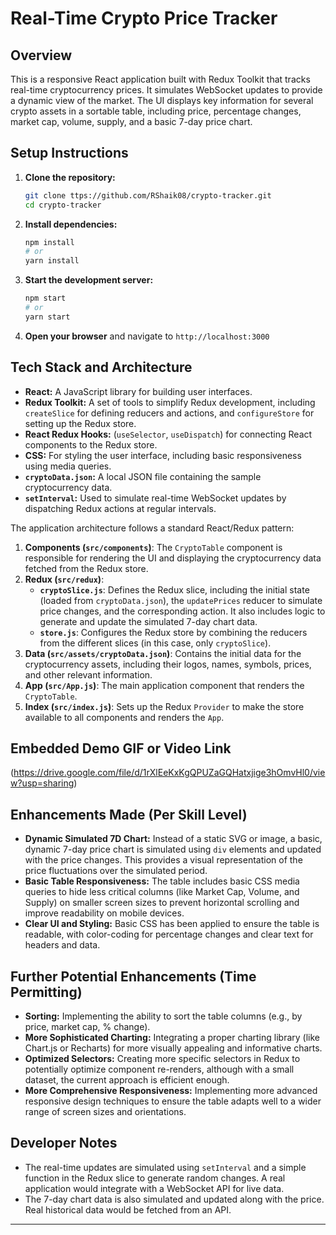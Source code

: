 # Real-Time Crypto Price Tracker

## Overview

This is a responsive React application built with Redux Toolkit that tracks real-time cryptocurrency prices. It simulates WebSocket updates to provide a dynamic view of the market. The UI displays key information for several crypto assets in a sortable table, including price, percentage changes, market cap, volume, supply, and a basic 7-day price chart.

## Setup Instructions

1.  **Clone the repository:**
    ```bash
    git clone ttps://github.com/RShaik08/crypto-tracker.git
    cd crypto-tracker
    ```
2.  **Install dependencies:**
    ```bash
    npm install
    # or
    yarn install
    ```
3.  **Start the development server:**
    ```bash
    npm start
    # or
    yarn start
    ```
4.  **Open your browser** and navigate to `http://localhost:3000` 

## Tech Stack and Architecture

* **React:** A JavaScript library for building user interfaces.
* **Redux Toolkit:** A set of tools to simplify Redux development, including `createSlice` for defining reducers and actions, and `configureStore` for setting up the Redux store.
* **React Redux Hooks:** (`useSelector`, `useDispatch`) for connecting React components to the Redux store.
* **CSS:** For styling the user interface, including basic responsiveness using media queries.
* **`cryptoData.json`:** A local JSON file containing the sample cryptocurrency data.
* **`setInterval`:** Used to simulate real-time WebSocket updates by dispatching Redux actions at regular intervals.

The application architecture follows a standard React/Redux pattern:

1.  **Components (`src/components`)**: The `CryptoTable` component is responsible for rendering the UI and displaying the cryptocurrency data fetched from the Redux store.
2.  **Redux (`src/redux`)**:
    * **`cryptoSlice.js`**: Defines the Redux slice, including the initial state (loaded from `cryptoData.json`), the `updatePrices` reducer to simulate price changes, and the corresponding action. It also includes logic to generate and update the simulated 7-day chart data.
    * **`store.js`**: Configures the Redux store by combining the reducers from the different slices (in this case, only `cryptoSlice`).
3.  **Data (`src/assets/cryptoData.json`)**: Contains the initial data for the cryptocurrency assets, including their logos, names, symbols, prices, and other relevant information.
4.  **App (`src/App.js`)**: The main application component that renders the `CryptoTable`.
5.  **Index (`src/index.js`)**: Sets up the Redux `Provider` to make the store available to all components and renders the `App`.

## Embedded Demo GIF or Video Link

(https://drive.google.com/file/d/1rXlEeKxKgQPUZaGQHatxjige3hOmvHl0/view?usp=sharing)

## Enhancements Made (Per Skill Level)

* **Dynamic Simulated 7D Chart:** Instead of a static SVG or image, a basic, dynamic 7-day price chart is simulated using `div` elements and updated with the price changes. This provides a visual representation of the price fluctuations over the simulated period.
* **Basic Table Responsiveness:** The table includes basic CSS media queries to hide less critical columns (like Market Cap, Volume, and Supply) on smaller screen sizes to prevent horizontal scrolling and improve readability on mobile devices.
* **Clear UI and Styling:** Basic CSS has been applied to ensure the table is readable, with color-coding for percentage changes and clear text for headers and data.

## Further Potential Enhancements (Time Permitting)

* **Sorting:** Implementing the ability to sort the table columns (e.g., by price, market cap, % change).
* **More Sophisticated Charting:** Integrating a proper charting library (like Chart.js or Recharts) for more visually appealing and informative charts.
* **Optimized Selectors:** Creating more specific selectors in Redux to potentially optimize component re-renders, although with a small dataset, the current approach is efficient enough.
* **More Comprehensive Responsiveness:** Implementing more advanced responsive design techniques to ensure the table adapts well to a wider range of screen sizes and orientations.

## Developer Notes

* The real-time updates are simulated using `setInterval` and a simple function in the Redux slice to generate random changes. A real application would integrate with a WebSocket API for live data.
* The 7-day chart data is also simulated and updated along with the price. Real historical data would be fetched from an API.

---
